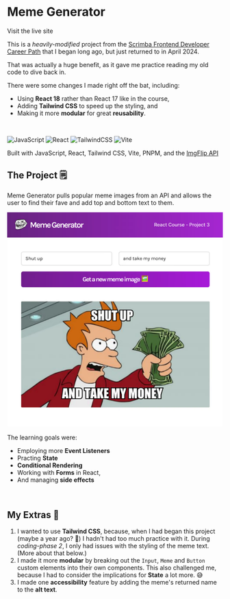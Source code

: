 # Meme Generator

Visit the live site

This is a *heavily-modified* project from the [Scrimba Frontend Developer Career Path](https://scrimba.com/learn/frontend) that I began long ago, but just returned to in April 2024.  

That was actually a huge benefit, as it gave me practice reading my old code to dive back in.  

There were some changes I made right off the bat, including:
- Using **React 18** rather than React 17 like in the course,
- Adding **Tailwind CSS** to speed up the styling, and
- Making it more **modular** for great **reusability**.

<br/>

![JavaScript](https://img.shields.io/badge/JavaScript-323330?style=for-the-badge&logo=javascript&logoColor=F7DF1E)  ![React](https://img.shields.io/badge/react-%2320232a.svg?style=for-the-badge&logo=react&logoColor=%2361DAFB)  ![TailwindCSS](https://img.shields.io/badge/tailwindcss-%2338B2AC.svg?style=for-the-badge&logo=tailwind-css&logoColor=white)  ![Vite](https://img.shields.io/badge/vite-%23646CFF.svg?style=for-the-badge&logo=vite&logoColor=white)

Built with JavaScript, React, Tailwind CSS, Vite, PNPM, and the [ImgFlip API](https://imgflip.com/api)

## The Project 🗒️

Meme Generator pulls popular meme images from an API and allows the user to find their fave and add top and bottom text to them.  

![sample screenshot](./src/assets/meme-gen.png)

The learning goals were:
- Employing more **Event Listeners**
- Practing **State**
- **Conditional Rendering**
- Working with **Forms** in React,
- And managing **side effects**

<br/>

## My Extras 💪
1. I wanted to use **Tailwind CSS**, because, when I had began this project (maybe a year ago? 🤔) I hadn't had too much practice with it.  During *coding-phase 2*, I only had issues with the styling of the meme text.  (More about that below.)
2. I made it more **modular** by breaking out the `Input`, `Meme` and `Button` custom elements into their own components.  This also challenged me, because I had to consider the implications for **State** a lot more. 😅
3. I made one **accessibility** feature by adding the meme's returned name to the **alt text**.
